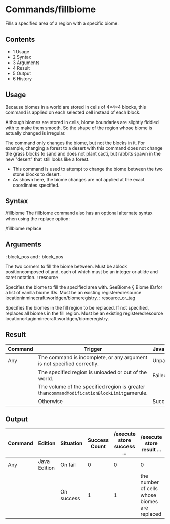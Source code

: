 # Commands/fillbiome
Fills a specified area of a region with a specific biome.

## Contents
- 1 Usage
- 2 Syntax
- 3 Arguments
- 4 Result
- 5 Output
- 6 History

## Usage
Because biomes in a world are stored in cells of 4×4×4 blocks, this command is applied on each selected cell instead of each block.

Although biomes are stored in cells, biome boundaries are slightly fiddled with to make them smooth. So the shape of the region whose biome is actually changed is irregular.

The command only changes the biome, but not the blocks in it. For example, changing a forest to a desert with this command does not change the grass blocks to sand and does not plant cacti, but rabbits spawn in the new "desert" that still looks like a forest.

- This command is used to attempt to change the biome between the two stone blocks to desert.
- As shown here, the biome changes are not applied at the exact coordinates specified.

## Syntax
/fillbiome <from> <to> <biome>
The fillbiome command also has an optional alternate syntax when using the replace option:

/fillbiome <from> <to> <biome> replace <filter>
## Arguments
<from>: block_pos and <to>: block_pos

The two corners to fill the biome between.
Must be ablock positioncomposed of<X>,<Y>and<Z>, each of which must be an integer or atilde and caret notation.
<biome>: resource

Specifies the biome to fill the specified area with. SeeBiome § Biome IDsfor a list of vanilla biome IDs.
Must be an existing registeredresource locationinminecraft:worldgen/biomeregistry.
<filter>: resource_or_tag

Specifies the biomes in the fill region to be replaced. If not specified, replaces all biomes in the fill region.
Must be an existing registeredresource locationortaginminecraft:worldgen/biomeregistry.
## Result





| Command | Trigger                                                                                    | Java Edition |
|---------|--------------------------------------------------------------------------------------------|--------------|
| Any     | The command is incomplete, or any argument is not specified correctly.                     | Unparseable  |
|         | The specified region is unloaded or out of the world.                                      | Failed       |
|         | The volume of the specified region is greater than`commandModificationBlockLimit`gamerule. |              |
|         | Otherwise                                                                                  | Successful   |

## Output



| Command | Edition      | Situation  | Success Count | /execute store success ... | /execute store result ...                     |
|---------|--------------|------------|---------------|----------------------------|-----------------------------------------------|
| Any     | Java Edition | On fail    | 0             | 0                          | 0                                             |
|         |              | On success | 1             | 1                          | the number of cells whose biomes are replaced |


